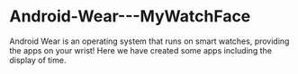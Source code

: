 # Android-Wear---MyWatchFace
Android Wear is an operating system that runs on smart watches, providing the apps on your wrist! Here we have created some apps including the display of time. 
